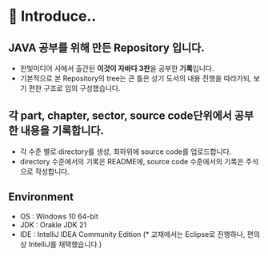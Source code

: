 # 🙌 Introduce..
## JAVA 공부를 위해 만든 Repository 입니다.
- 한빛미디어 사에서 출간된 **이것이 자바다 3판**을 공부한 **기록**입니다.
- 기본적으로 본 Repository의 tree는 큰 틀은 상기 도서의 내용 진행을 따라가되, 보기 편한 구조로 임의 구성했습니다.
## 각 part, chapter, sector, source code단위에서 공부한 내용을 기록합니다.
- 각 수준 별로 directory를 생성, 최하위에 source code를 업로드합니다.
- directory 수준에서의 기록은 README에, source code 수준에서의 기록은 주석으로 작성합니다.
## Environment
- OS : Windows 10 64-bit
- JDK : Orakle JDK 21
- IDE : IntelliJ IDEA Community Edition (* 교재에서는 Eclipse로 진행하나, 편의상 IntelliJ를 채택했습니다.)
